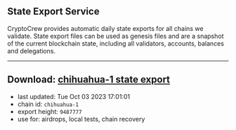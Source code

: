 ## State Export Service
CryptoCrew provides automatic daily state exports for all chains we validate. State export files can be used as genesis files and are a snapshot of the current blockchain state, including all validators, accounts, balances and delegations.

---
**Download: [chihuahua-1 state export](https://dl.ccvalidators.com/SERVICE/chihuahua/chihuahua-1_export_9487777.json)**
---

- last updated: Tue Oct 03 2023 17:01:01
- chain id: `chihuahua-1`
- export height: `9487777`
- use for: airdrops, local tests, chain recovery
